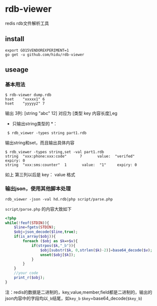 # rdb-viewer

redis rdb文件解析工具 


## install
```
export GO15VENDOREXPERIMENT=1
go get -u github.com/hidu/rdb-viewer
```

## useage

### 基本用法
```
$ rdb-viewer dump.rdb
hset    "xxxxx1" 6
hset    "yyyyy2" 7
```

输出 3列: [string "abc" 12] 对应为 [类型 key 内容长度],eg  


* 只输出string类型的 *：  
```
 $ rdb_viewer -types string part1.rdb
```

输出string和set，而且输出具体内容  
```
$ rdb_viewer -types string,set -val part1.rdb
string  "xxx:phone:xxx:code"      7       value:  "verifed"       expiry: 0
string  "xxx:sms:counter"  1       value:  "1"     expiry: 0
```

如上 第三列以后是 key： value 格式  

### 输出json，使用其他脚本处理

```
rdb_viewer -json -val hd.rdb|php script/parse.php 
```


`script/parse.php` 的内容大致如下
```php
<?php
while(!feof(STDIN)){
    $line=fgets(STDIN);
    $obj=json_decode($line,true);
    if(is_array($obj)){
        foreach ($obj as $k=>$v){
            if(strpos($k,"_b")){
                $obj[substr($k, 0,strlen($k)-2)]=base64_decode($v);
                unset($obj[$k]);
            }
        }
    }
    //your code
    print_r($obj);
}
```
注：redis的数据是二进制的，key,value,member,field都是二进制的，输出的json内容中的字段均以`_b`结尾，如`key_b`
`$key`=base64_decode(`$key_b`)


